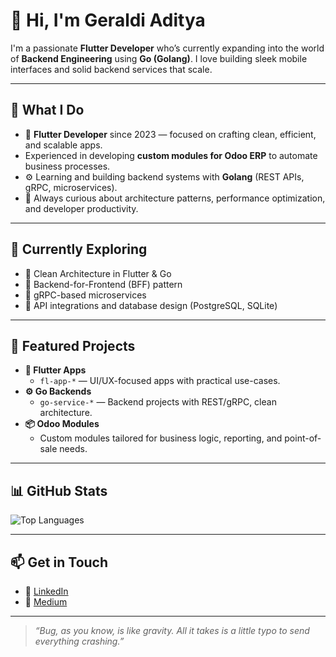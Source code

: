 # 👋 Hi, I'm Geraldi Aditya

I'm a passionate **Flutter Developer** who’s currently expanding into the world of **Backend Engineering** using **Go (Golang)**. I love building sleek mobile interfaces and solid backend services that scale.

---

## 💼 What I Do

- 📱 **Flutter Developer** since 2023 — focused on crafting clean, efficient, and scalable apps.
- Experienced in developing **custom modules for Odoo ERP** to automate business processes.
- ⚙️ Learning and building backend systems with **Golang** (REST APIs, gRPC, microservices).
- 🧠 Always curious about architecture patterns, performance optimization, and developer productivity.

---

## 🧪 Currently Exploring

- 🔹 Clean Architecture in Flutter & Go
- 🔹 Backend-for-Frontend (BFF) pattern
- 🔹 gRPC-based microservices
- 🔹 API integrations and database design (PostgreSQL, SQLite)

---

## 🚀 Featured Projects

- **📱 Flutter Apps**
  - `fl-app-*` — UI/UX-focused apps with practical use-cases.
- **⚙️ Go Backends**
  - `go-service-*` — Backend projects with REST/gRPC, clean architecture.
- **📦 Odoo Modules**
  - Custom modules tailored for business logic, reporting, and point-of-sale needs.

---

## 📊 GitHub Stats
<!-- 
![Geraldi's GitHub Stats](https://github-readme-stats.vercel.app/api?username=geraldiaditya&show_icons=true&theme=tokyonight) -->

![Top Languages](https://github-readme-stats.vercel.app/api/top-langs/?username=geraldiaditya&layout=compact&theme=tokyonight)

---

## 📫 Get in Touch

- 💼 [LinkedIn](https://linkedin.com/in/geraldiaditya)
- 📓 [Medium](https://medium.com/@geraldiaditya)

<!-- - 🌐 [Portfolio / Website](https://geraldiaditya.dev) *(opsional)* -->

---
> _“Bug, as you know, is like gravity. All it takes is a little typo to send everything crashing.”_

